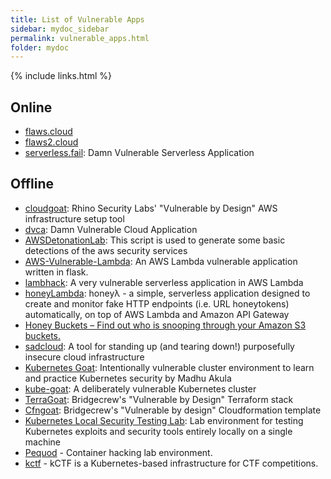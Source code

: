 ```yaml
---
title: List of Vulnerable Apps
sidebar: mydoc_sidebar
permalink: vulnerable_apps.html
folder: mydoc
---
```


{% include links.html %}

## Online

* [flaws.cloud](http://flaws.cloud)
* [flaws2.cloud](http://flaws2.cloud)
* [serverless.fail](http://serverless.fail): Damn Vulnerable Serverless Application

## Offline

* [cloudgoat](https://github.com/RhinoSecurityLabs/cloudgoat): Rhino Security Labs' "Vulnerable by Design" AWS infrastructure setup tool
* [dvca](https://github.com/m6a-UdS/dvca): Damn Vulnerable Cloud Application
* [AWSDetonationLab](https://github.com/sonofagl1tch/AWSDetonationLab): This script is used to generate some basic detections of the aws security services
* [AWS-Vulnerable-Lambda](https://github.com/torque59/AWS-Vulnerable-Lambda): An AWS Lambda vulnerable application written in flask.
* [lambhack](https://github.com/wickett/lambhack): A very vulnerable serverless application in AWS Lambda
* [honeyLambda](https://github.com/0x4D31/honeyLambda): honeyλ - a simple, serverless application designed to create and monitor fake HTTP endpoints (i.e. URL honeytokens) automatically, on top of AWS Lambda and Amazon API Gateway
* [Honey Buckets – Find out who is snooping through your Amazon S3 buckets.](https://breachinsider.com/honey-buckets/)
* [sadcloud](https://github.com/nccgroup/sadcloud): A tool for standing up (and tearing down!) purposefully insecure cloud infrastructure
* [Kubernetes Goat](https://github.com/madhuakula/kubernetes-goat): Intentionally vulnerable cluster environment to learn and practice Kubernetes security by Madhu Akula
* [kube-goat](https://github.com/ksoclabs/kube-goat): A deliberately vulnerable Kubernetes cluster
* [TerraGoat](https://github.com/bridgecrewio/terragoat): Bridgecrew's "Vulnerable by Design" Terraform stack
* [Cfngoat](https://github.com/bridgecrewio/cfngoat): Bridgecrew's "Vulnerable by design" Cloudformation template
* [Kubernetes Local Security Testing Lab](https://github.com/raesene/kube_security_lab): Lab environment for testing Kubernetes exploits and security tools entirely locally on a single machine
* [Pequod](https://github.com/ProfessionallyEvil/Pequod) - Container hacking lab environment.
* [kctf](https://github.com/google/kctf/tree/alpha) - kCTF is a Kubernetes-based infrastructure for CTF competitions.
